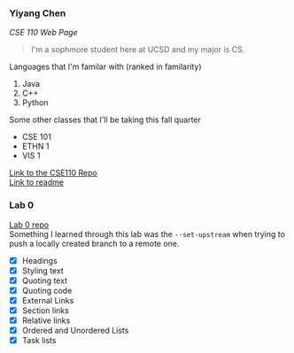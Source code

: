 ### Yiyang Chen ###
*CSE 110 Web Page*  
>I'm a sophmore student here at UCSD and my major is CS.  

Languages that I'm familar with (ranked in familarity)  
1. Java
2. C++
3. Python

Some other classes that I'll be taking this fall quarter  
- CSE 101
- ETHN 1
- VIS 1  

[Link to the CSE110 Repo](https://github.com/yic076/CSE110-GitHub-Pages-project)  
[Link to readme](README.md)

### Lab 0 ### 
[Lab 0 repo](https://github.com/yic076/CSE110-GitHub-Pages-project/tree/VS-add-read-me)  
Something I learned through this lab was the `--set-upstream` when trying to push a locally created branch to a remote one. 


- [x] Headings  
- [x] Styling text
- [X] Quoting text
- [x] Quoting code
- [x] External Links
- [x] Section links
- [x] Relative links 
- [X] Ordered and Unordered Lists
- [X] Task lists 
